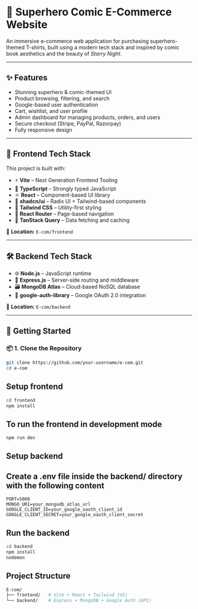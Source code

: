 # 🛒 Superhero Comic E-Commerce Website

An immersive e-commerce web application for purchasing superhero-themed T-shirts, built using a modern tech stack and inspired by comic book aesthetics and the beauty of *Starry Night*.

---

## ✨ Features

- Stunning superhero & comic-themed UI  
- Product browsing, filtering, and search  
- Google-based user authentication  
- Cart, wishlist, and user profile  
- Admin dashboard for managing products, orders, and users  
- Secure checkout (Stripe, PayPal, Razorpay)  
- Fully responsive design  

---

## 🧪 Frontend Tech Stack

This project is built with:

- ⚡ **Vite** – Next Generation Frontend Tooling  
- 🧠 **TypeScript** – Strongly typed JavaScript  
- ⚛️ **React** – Component-based UI library  
- 🧩 **shadcn/ui** – Radix UI + Tailwind-based components  
- 🎨 **Tailwind CSS** – Utility-first styling  
- 🔁 **React Router** – Page-based navigation  
- 🔄 **TanStack Query** – Data fetching and caching  

📁 **Location:** `E-com/frontend`

---

## 🛠 Backend Tech Stack

- 🌐 **Node.js** – JavaScript runtime  
- 🚀 **Express.js** – Server-side routing and middleware  
- 🗃️ **MongoDB Atlas** – Cloud-based NoSQL database  
- 🔐 **google-auth-library** – Google OAuth 2.0 integration  

📁 **Location:** `E-com/backend`

---

## 🚀 Getting Started

### 📦 1. Clone the Repository

```bash
git clone https://github.com/your-username/e-com.git
cd e-com
```
## Setup frontend
```bash
cd frontend
npm install
```

## To run the frontend in development mode

```bash
npm run dev
```

## Setup backend

## Create a .env file inside the backend/ directory with the following content

```env
PORT=5000
MONGO_URI=your_mongodb_atlas_url
GOOGLE_CLIENT_ID=your_google_oauth_client_id
GOOGLE_CLIENT_SECRET=your_google_oauth_client_secret
```
## Run the backend

```bash
cd backend
npm install
nodemon
```
## Project Structure

```bash
E-com/
├── frontend/   # Vite + React + Tailwind (UI)
└── backend/    # Express + MongoDB + Google Auth (API)
```





